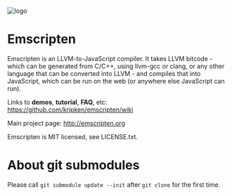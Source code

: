 
![logo](http://dl.dropbox.com/u/80664946/emscripten_logo.jpg)

Emscripten
==========

Emscripten is an LLVM-to-JavaScript compiler. It takes LLVM bitcode - which can be generated from C/C++, using llvm-gcc or clang, or any other language that can be converted into LLVM - and compiles that into JavaScript, which can be run on the web (or anywhere else JavaScript can run).

Links to **demos**, **tutorial**, **FAQ**, etc: <https://github.com/kripken/emscripten/wiki>

Main project page: <http://emscripten.org>

Emscripten is MIT licensed, see LICENSE.txt.

About git submodules
==========

Please call `git submodule update --init` after `git clone` for the first time.
